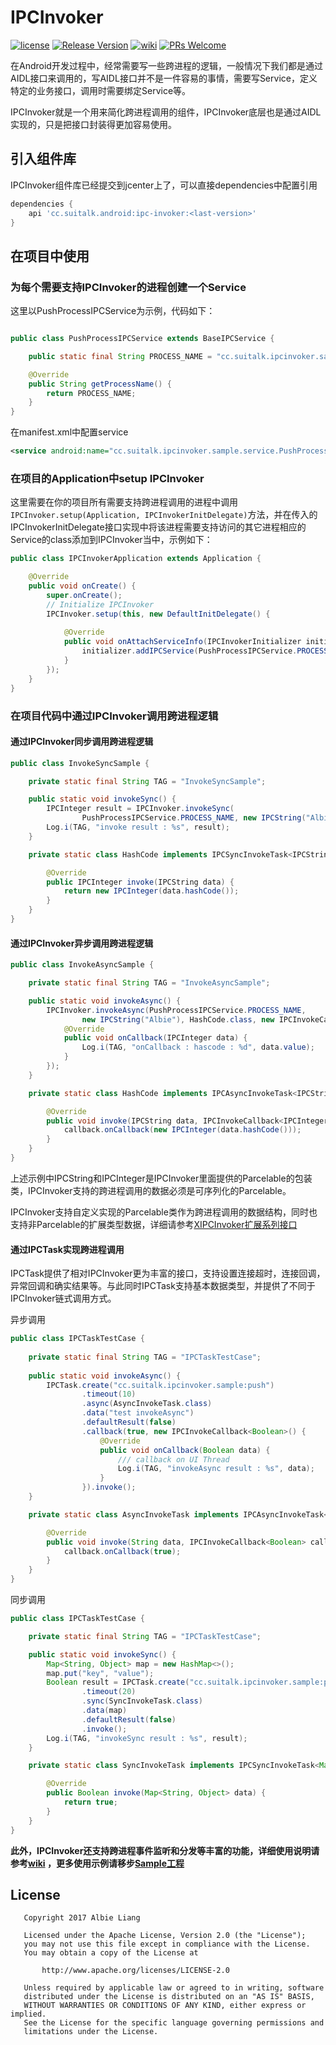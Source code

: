 # IPCInvoker

[![license](http://img.shields.io/badge/license-Apache2.0-brightgreen.svg?style=flat)](https://github.com/AlbieLiang/IPCInvoker/blob/master/LICENSE)
[![Release Version](https://img.shields.io/badge/release-1.3.1-red.svg)](https://github.com/AlbieLiang/IPCInvoker/releases)
[![wiki](https://img.shields.io/badge/wiki-1.3.1-red.svg)](https://github.com/AlbieLiang/IPCInvoker/wiki)
[![PRs Welcome](https://img.shields.io/badge/PRs-welcome-brightgreen.svg)](https://github.com/AlbieLiang/IPCInvoker/pulls)



在Android开发过程中，经常需要写一些跨进程的逻辑，一般情况下我们都是通过AIDL接口来调用的，写AIDL接口并不是一件容易的事情，需要写Service，定义特定的业务接口，调用时需要绑定Service等。

IPCInvoker就是一个用来简化跨进程调用的组件，IPCInvoker底层也是通过AIDL实现的，只是把接口封装得更加容易使用。


## 引入组件库

IPCInvoker组件库已经提交到jcenter上了，可以直接dependencies中配置引用

```gradle
dependencies {
    api 'cc.suitalk.android:ipc-invoker:<last-version>'
}
```

## 在项目中使用

### 为每个需要支持IPCInvoker的进程创建一个Service


这里以PushProcessIPCService为示例，代码如下：


```java

public class PushProcessIPCService extends BaseIPCService {

    public static final String PROCESS_NAME = "cc.suitalk.ipcinvoker.sample:push";

    @Override
    public String getProcessName() {
        return PROCESS_NAME;
    }
}

```
在manifest.xml中配置service

```xml
<service android:name="cc.suitalk.ipcinvoker.sample.service.PushProcessIPCService" android:process=":push"/>
```

### 在项目的Application中setup IPCInvoker

这里需要在你的项目所有需要支持跨进程调用的进程中调用`IPCInvoker.setup(Application, IPCInvokerInitDelegate)`方法，并在传入的IPCInvokerInitDelegate接口实现中将该进程需要支持访问的其它进程相应的Service的class添加到IPCInvoker当中，示例如下：

```java
public class IPCInvokerApplication extends Application {

    @Override
    public void onCreate() {
        super.onCreate();
        // Initialize IPCInvoker
        IPCInvoker.setup(this, new DefaultInitDelegate() {
            
            @Override
            public void onAttachServiceInfo(IPCInvokerInitializer initializer) {
                initializer.addIPCService(PushProcessIPCService.PROCESS_NAME, PushProcessIPCService.class);
            }
        });
    }
}
```
### 在项目代码中通过IPCInvoker调用跨进程逻辑

#### 通过IPCInvoker同步调用跨进程逻辑

```java
public class InvokeSyncSample {

    private static final String TAG = "InvokeSyncSample";

    public static void invokeSync() {
        IPCInteger result = IPCInvoker.invokeSync(
                PushProcessIPCService.PROCESS_NAME, new IPCString("Albie"), HashCode.class);
        Log.i(TAG, "invoke result : %s", result);
    }

    private static class HashCode implements IPCSyncInvokeTask<IPCString, IPCInteger> {

        @Override
        public IPCInteger invoke(IPCString data) {
            return new IPCInteger(data.hashCode());
        }
    }
}
```


#### 通过IPCInvoker异步调用跨进程逻辑

```java
public class InvokeAsyncSample {

    private static final String TAG = "InvokeAsyncSample";

    public static void invokeAsync() {
        IPCInvoker.invokeAsync(PushProcessIPCService.PROCESS_NAME,
                new IPCString("Albie"), HashCode.class, new IPCInvokeCallback<IPCInteger>() {
            @Override
            public void onCallback(IPCInteger data) {
                Log.i(TAG, "onCallback : hascode : %d", data.value);
            }
        });
    }

    private static class HashCode implements IPCAsyncInvokeTask<IPCString, IPCInteger> {

        @Override
        public void invoke(IPCString data, IPCInvokeCallback<IPCInteger> callback) {
            callback.onCallback(new IPCInteger(data.hashCode()));
        }
    }
}
```

上述示例中IPCString和IPCInteger是IPCInvoker里面提供的Parcelable的包装类，IPCInvoker支持的跨进程调用的数据必须是可序列化的Parcelable。

IPCInvoker支持自定义实现的Parcelable类作为跨进程调用的数据结构，同时也支持非Parcelable的扩展类型数据，详细请参考[XIPCInvoker扩展系列接口](https://github.com/AlbieLiang/IPCInvoker/wiki/XIPCInvoker%E6%89%A9%E5%B1%95%E7%B3%BB%E5%88%97%E6%8E%A5%E5%8F%A3)

#### 通过IPCTask实现跨进程调用

IPCTask提供了相对IPCInvoker更为丰富的接口，支持设置连接超时，连接回调，异常回调和确实结果等。与此同时IPCTask支持基本数据类型，并提供了不同于IPCInvoker链式调用方式。

异步调用
```java
public class IPCTaskTestCase {
    
    private static final String TAG = "IPCTaskTestCase";
    
    public static void invokeAsync() {
        IPCTask.create("cc.suitalk.ipcinvoker.sample:push")
                .timeout(10)
                .async(AsyncInvokeTask.class)
                .data("test invokeAsync")
                .defaultResult(false)
                .callback(true, new IPCInvokeCallback<Boolean>() {
                    @Override
                    public void onCallback(Boolean data) {
                        /// callback on UI Thread
                        Log.i(TAG, "invokeAsync result : %s", data);
                    }
                }).invoke();
    }

    private static class AsyncInvokeTask implements IPCAsyncInvokeTask<String, Boolean> {

        @Override
        public void invoke(String data, IPCInvokeCallback<Boolean> callback) {
            callback.onCallback(true);
        }
    }
}
```

同步调用
```java
public class IPCTaskTestCase {

    private static final String TAG = "IPCTaskTestCase";

    public static void invokeSync() {
        Map<String, Object> map = new HashMap<>();
        map.put("key", "value");
        Boolean result = IPCTask.create("cc.suitalk.ipcinvoker.sample:push")
                .timeout(20)
                .sync(SyncInvokeTask.class)
                .data(map)
                .defaultResult(false)
                .invoke();
        Log.i(TAG, "invokeSync result : %s", result);
    }

    private static class SyncInvokeTask implements IPCSyncInvokeTask<Map<String, Object>, Boolean> {

        @Override
        public Boolean invoke(Map<String, Object> data) {
            return true;
        }
    }
}
```

__此外，IPCInvoker还支持跨进程事件监听和分发等丰富的功能，详细使用说明请参考[wiki](https://github.com/AlbieLiang/IPCInvoker/wiki) ，更多使用示例请移步[Sample工程](https://github.com/AlbieLiang/IPCInvoker/tree/master/ipc-invoker-sample)__

## License

```
   Copyright 2017 Albie Liang

   Licensed under the Apache License, Version 2.0 (the "License");
   you may not use this file except in compliance with the License.
   You may obtain a copy of the License at

       http://www.apache.org/licenses/LICENSE-2.0

   Unless required by applicable law or agreed to in writing, software
   distributed under the License is distributed on an "AS IS" BASIS,
   WITHOUT WARRANTIES OR CONDITIONS OF ANY KIND, either express or implied.
   See the License for the specific language governing permissions and
   limitations under the License.
```
